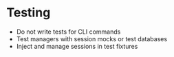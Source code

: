 # Testing

- Do not write tests for CLI commands
- Test managers with session mocks or test databases
- Inject and manage sessions in test fixtures
